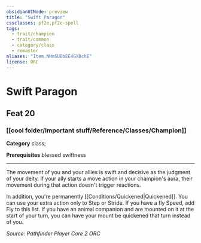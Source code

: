 ```yaml
---
obsidianUIMode: preview
title: "Swift Paragon"
cssclasses: pf2e,pf2e-spell
tags:
  - trait/champion
  - trait/common
  - category/class
  - remaster
aliases: "Item.NHmSUEbEE4GXBchE"
license: ORC
---
```

# Swift Paragon
## Feat 20
### [[cool folder/Important stuff/Reference/Classes/Champion]]

**Category** class; 



**Prerequisites** blessed swiftness
* * *
The movement of you and your allies is swift and decisive as the judgment of your deity. If your ally starts a move action in your champion's aura, their movement during that action doesn't trigger reactions.

In addition, you're permanently [[Conditions/Quickened|Quickened]]. You can use your extra action only to Step or Stride. If you have a fly Speed, add Fly to this list. If you have an animal companion and are mounted on it at the start of your turn, you can have your mount be quickened that turn instead of you.

*Source: Pathfinder Player Core 2*
*ORC*